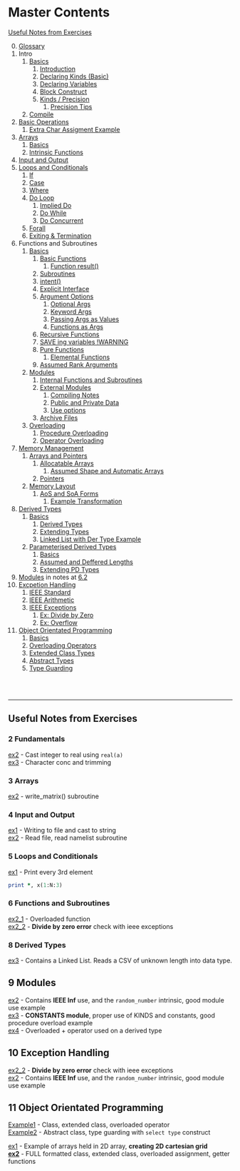 # Master Contents

[Useful Notes from Exercises](#1)

0. [Glossary](./00_Glossary.md)
1. Intro
    1. [Basics](./01_0_Basics.md)
        1. [Introduction](./01_0_Basics.md#1)
        2. [Declaring Kinds (Basic)](./01_0_Basics.md#2)
        3. [Declaring Variables](./01_0_Basics.md#3)
        4. [Block Construct](./01_0_Basics.md#4)
        5. [Kinds / Precision](./01_0_Basics.md#5)
            1. [Precision Tips](./01_0_Basics.md#51)
    2. [Compile](./01_1_Compile.md)
2. [Basic Operations](./02_0_Basic_Operations.md)
    1. [Extra Char Assigment Example](./02_1_Char_Assign_Ex.md)
3. [Arrays](./03_Arrays.md)
    1. [Basics](./03_Arrays.md#1)
    2. [Intrinsic Functions](./03_Arrays.md#2)
4. [Input and Output](./04_Input_Output.md)
5. [Loops and Conditionals](./05_Loops_and_Conds.md)
    1. [If](./05_Loops_and_Conds.md#1)
    2. [Case](./05_Loops_and_Conds.md#2)
    3. [Where](./05_Loops_and_Conds.md#3)
    4. [Do Loop](./05_Loops_and_Conds.md#4)
        1. [Implied Do](./05_Loops_and_Conds.md#41)
        2. [Do While](./05_Loops_and_Conds.md#42)
        3. [Do Concurrent](./05_Loops_and_Conds.md#43)
    5. [Forall](./05_Loops_and_Conds.md#5)
    6. [Exiting & Termination](./05_Loops_and_Conds.md#6)
6. Functions and Subroutines
    1. [Basics](./06_0_Functions_Subroutines.md)
        1. [Basic Functions](./06_0_Functions_Subroutines.md#1)
            1. [Function result()](./06_0_Functions_Subroutines.md#11)
        2. [Subroutines](./06_0_Functions_Subroutines.md#2)
        3. [intent()](./06_0_Functions_Subroutines.md#3)
        4. [Explicit Interface](./06_0_Functions_Subroutines.md#4)
        5. [Argument Options](./06_0_Functions_Subroutines.md#5)
            1. [Optional Args](./06_0_Functions_Subroutines.md#51)
            2. [Keyword Args](./06_0_Functions_Subroutines.md#52)
            3. [Passing Args as Values](./06_0_Functions_Subroutines.md#53)
            4. [Functions as Args](./06_0_Functions_Subroutines.md#54)
        6. [Recursive Functions](./06_0_Functions_Subroutines.md#6)
        7. [SAVE ing variables !WARNING](./06_0_Functions_Subroutines.md#7)
        8. [Pure Functions](./06_0_Functions_Subroutines.md#8)
            1. [Elemental Functions](./06_0_Functions_Subroutines.md#81)
        9. [Assumed Rank Arguments](./06_0_Functions_Subroutines.md#9)
    2. [Modules](./06_1_Modules.md)
        1. [Internal Functions and Subroutines](./06_1_Modules.md#1)
        2. [External Modules](./06_1_Modules.md#2)
            1. [Compiling Notes](./06_1_Modules.md#21)
            2. [Public and Private Data](./06_1_Modules.md#22)
            3. [Use options](./06_1_Modules.md#23)
        3. [Archive Files](./06_1_Modules.md#3)
    3. [Overloading](./06_2_Overloading.md)
        1. [Procedure Overloading](./06_2_Overloading.md#1)
        2. [Operator Overloading](./06_2_Overloading.md#2)
7. [Memory Management](./07_1_Memory_Management.md)
    1. [Arrays and Pointers](./07_1_Memory_Management.md)
        1. [Allocatable Arrays](./07_1_Memory_Management.md#1)
            1. [Assumed Shape and Automatic Arrays](./07_1_Memory_Management.md#11)
        2. [Pointers](./07_1_Memory_Management.md#2)
    2. [Memory Layout](./07_2_Memory_Layout.md)
        1. [AoS and SoA Forms](#1)
            1. [Example Transformation](#12)
8. [Derived Types](./08_1_Derived_Types.md)
    1. [Basics](./08_1_Derived_Types.md)
        1. [Derived Types](./08_1_Derived_Types.md#1)
        2. [Extending Types](./08_1_Derived_Types.md#2)
        3. [Linked List with Der Type Example](../08_1_Derived_Types/Exercise3/ex3.f90)
    2. [Parameterised Derived Types](./08_2_Parameterised_D_Types.md)
        1. [Basics](./08_2_Parameterised_D_Types.md#1)
        2. [Assumed and Deffered Lengths](./08_2_Parameterised_D_Types.md#2)
        3. [Extending PD Types](./08_2_Parameterised_D_Types.md#3)
9. [Modules](./06_1_Modules.md) in notes at [6.2](./06_1_Modules.md)
10. [Excpetion Handling](./10_Exception_Handling.md)
    1. [IEEE Standard](./10_Exception_Handling.md#1)
    2. [IEEE Arithmetic](./10_Exception_Handling.md#2)
    3. [IEEE Exceptions](./10_Exception_Handling.md#3)
        1. [Ex: Divide by Zero](./10_Exception_Handling.md#31)
        2. [Ex: Overflow](./10_Exception_Handling.md#32)
11. [Object Orientated Programming](./11_OOP.md)
    1. [Basics](./11_OOP.md#1)
    2. [Overloading Operators](./11_OOP.md#2)
    3. [Extended Class Types](./11_OOP.md#3)
    4. [Abstract Types](./11_OOP.md#4)
    5. [Type Guarding](./11_OOP.md#5)

<br></br>

---
<a name="1"></a>
## Useful Notes from Exercises

### 2 Fundamentals
   
[ex2](../02_Fundamentals/ex2.f90) - Cast integer to real using `real(a)`        
[ex3](../02_Fundamentals/ex3.f90) - Character conc and trimming

### 3 Arrays

[ex2](../03_Arrays/ex2.f90) - write_matrix() subroutine

### 4 Input and Output

[ex1](../04_Input_and_Output/ex1.f90) - Writing to file and cast to string           
[ex2](../04_Input_and_Output/ex2.f90) - Read file, read namelist subroutine

### 5 Loops and Conditionals

[ex1](../05_Loops_and_Conds/Exercise1/ex1.f90) - Print every 3rd element
````fortran
print *, x(1:N:3)
````

### 6 Functions and Subroutines

[ex2_1](../06_Functions_Subroutines/Exercise2/Part1/ex2_1.f90) - Overloaded function      
[ex2_2](../06_Functions_Subroutines/Exercise2/Part2/ex2_2.f90) - **Divide by zero error** check with ieee exceptions

### 8 Derived Types

[ex3](../08_Derived_Types/Exercise3/ex3.f90) - Contains a Linked List. Reads a CSV of unknown length into data type.

## 9 Modules

[ex2](../09_Modules/Exercise2/ex2.f90) - Contains **IEEE Inf** use, and the `random_number` intrinsic, good module use example       
[ex3](../09_Modules/Exercise3/ex3.f90) - **CONSTANTS module**, proper use of KINDS and constants, good procedure overload example     
[ex4](../09_Modules/Exercise4/ex4.f90) - Overloaded + operator used on a derived type

## 10 Exception Handling

[ex2_2](../06_Functions_Subroutines/Exercise2/Part2/ex2_2.f90) - **Divide by zero error** check with ieee exceptions     
[ex2](../09_Modules/Exercise2/ex2.f90) - Contains **IEEE Inf** use, and the `random_number` intrinsic, good module use example   

## 11 Object Orientated Programming

[Example1](../11_OOP/Example1/) - Class, extended class, overloaded operator    
[Example2](../11_OOP/Example2/) - Abstract class, type guarding with `select type` construct    

[ex1](./Exercise1/ex1.f90) - Example of arrays held in 2D array, **creating 2D cartesian grid**    
**[ex2](./Exercise2/ex2.f90)** - FULL formatted class, extended class, overloaded assignment, getter functions     
